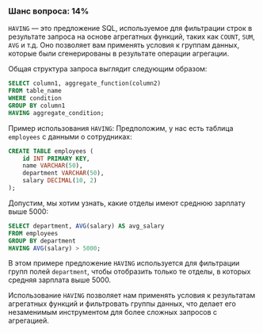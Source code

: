 ### Шанс вопроса: 14%

`HAVING` — это предложение SQL, используемое для фильтрации строк в результате запроса на основе агрегатных функций, таких как `COUNT`, `SUM`, `AVG` и т.д. Оно позволяет вам применять условия к группам данных, которые были сгенерированы в результате операции агрегации.

Общая структура запроса выглядит следующим образом:
```sql
SELECT column1, aggregate_function(column2)
FROM table_name
WHERE condition
GROUP BY column1
HAVING aggregate_condition;
```

Пример использования `HAVING`:
Предположим, у нас есть таблица `employees` с данными о сотрудниках:
```sql
CREATE TABLE employees (
    id INT PRIMARY KEY,
    name VARCHAR(50),
    department VARCHAR(50),
    salary DECIMAL(10, 2)
);
```

Допустим, мы хотим узнать, какие отделы имеют среднюю зарплату выше 5000:
```sql
SELECT department, AVG(salary) AS avg_salary
FROM employees
GROUP BY department
HAVING AVG(salary) > 5000;
```

В этом примере предложение `HAVING` используется для фильтрации групп полей `department`, чтобы отобразить только те отделы, в которых средняя зарплата выше 5000.

Использование `HAVING` позволяет нам применять условия к результатам агрегатных функций и фильтровать группы данных, что делает его незаменимым инструментом для более сложных запросов с агрегацией.